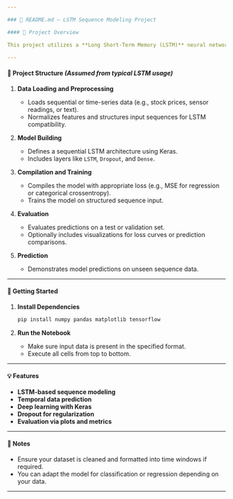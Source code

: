 ```yaml
---

### 📘 README.md — LSTM Sequence Modeling Project

#### 🧠 Project Overview

This project utilizes a **Long Short-Term Memory (LSTM)** neural network for **sequence modeling**. LSTMs are a type of recurrent neural network (RNN) suitable for learning long-term dependencies in time series or textual data. The project showcases data preprocessing, model design, training, and evaluation using TensorFlow/Keras.

---
```


#### 📁 Project Structure *(Assumed from typical LSTM usage)*

1. **Data Loading and Preprocessing**

   * Loads sequential or time-series data (e.g., stock prices, sensor readings, or text).
   * Normalizes features and structures input sequences for LSTM compatibility.

2. **Model Building**

   * Defines a sequential LSTM architecture using Keras.
   * Includes layers like `LSTM`, `Dropout`, and `Dense`.

3. **Compilation and Training**

   * Compiles the model with appropriate loss (e.g., MSE for regression or categorical crossentropy).
   * Trains the model on structured sequence input.

4. **Evaluation**

   * Evaluates predictions on a test or validation set.
   * Optionally includes visualizations for loss curves or prediction comparisons.

5. **Prediction**

   * Demonstrates model predictions on unseen sequence data.

---

#### 🚀 Getting Started

1. **Install Dependencies**

   ```bash
   pip install numpy pandas matplotlib tensorflow
   ```

2. **Run the Notebook**

   * Make sure input data is present in the specified format.
   * Execute all cells from top to bottom.

---

#### 💡 Features

* **LSTM-based sequence modeling**
* **Temporal data prediction**
* **Deep learning with Keras**
* **Dropout for regularization**
* **Evaluation via plots and metrics**

---

#### 📎 Notes

* Ensure your dataset is cleaned and formatted into time windows if required.
* You can adapt the model for classification or regression depending on your data.

---
